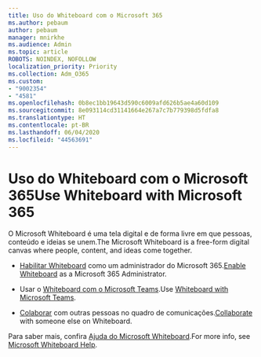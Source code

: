 ```yaml
---
title: Uso do Whiteboard com o Microsoft 365
ms.author: pebaum
author: pebaum
manager: mnirkhe
ms.audience: Admin
ms.topic: article
ROBOTS: NOINDEX, NOFOLLOW
localization_priority: Priority
ms.collection: Adm_O365
ms.custom:
- "9002354"
- "4581"
ms.openlocfilehash: 0b8ec1bb19643d590c6009afd626b5ae4a60d109
ms.sourcegitcommit: 8e093114cd31141664e267a7c7b779398d5fdfa8
ms.translationtype: HT
ms.contentlocale: pt-BR
ms.lasthandoff: 06/04/2020
ms.locfileid: "44563691"
---
```

# <a name="use-whiteboard-with-microsoft-365"></a><span data-ttu-id="6a69b-102">Uso do Whiteboard com o Microsoft 365</span><span class="sxs-lookup"><span data-stu-id="6a69b-102">Use Whiteboard with Microsoft 365</span></span>

<span data-ttu-id="6a69b-103">O Microsoft Whiteboard é uma tela digital e de forma livre em que pessoas, conteúdo e ideias se unem.</span><span class="sxs-lookup"><span data-stu-id="6a69b-103">The Microsoft Whiteboard is a free-form digital canvas where people, content, and ideas come together.</span></span> 

- <span data-ttu-id="6a69b-104">[Habilitar Whiteboard](https://support.office.com/article/d236aef8-fcdf-4b5e-b5d7-7f157461e920#bkmk_07) como um administrador do Microsoft 365.</span><span class="sxs-lookup"><span data-stu-id="6a69b-104">[Enable Whiteboard](https://support.office.com/article/d236aef8-fcdf-4b5e-b5d7-7f157461e920#bkmk_07) as a Microsoft 365 Administrator.</span></span> 

- <span data-ttu-id="6a69b-105">Usar o [Whiteboard com o Microsoft Teams](https://support.microsoft.com/office/7a6e7218-e9dc-4ccc-89aa-b1a0bb9c31ee).</span><span class="sxs-lookup"><span data-stu-id="6a69b-105">Use [Whiteboard with Microsoft Teams](https://support.microsoft.com/office/7a6e7218-e9dc-4ccc-89aa-b1a0bb9c31ee).</span></span> 

- <span data-ttu-id="6a69b-106">[Colaborar](https://support.office.com/article/d236aef8-fcdf-4b5e-b5d7-7f157461e920#bkmk_27) com outras pessoas no quadro de comunicações.</span><span class="sxs-lookup"><span data-stu-id="6a69b-106">[Collaborate](https://support.office.com/article/d236aef8-fcdf-4b5e-b5d7-7f157461e920#bkmk_27) with someone else on Whiteboard.</span></span> 

<span data-ttu-id="6a69b-107">Para saber mais, confira [Ajuda do Microsoft Whiteboard](https://support.office.com/article/d236aef8-fcdf-4b5e-b5d7-7f157461e920).</span><span class="sxs-lookup"><span data-stu-id="6a69b-107">For more info, see [Microsoft Whiteboard Help](https://support.office.com/article/d236aef8-fcdf-4b5e-b5d7-7f157461e920).</span></span> 
